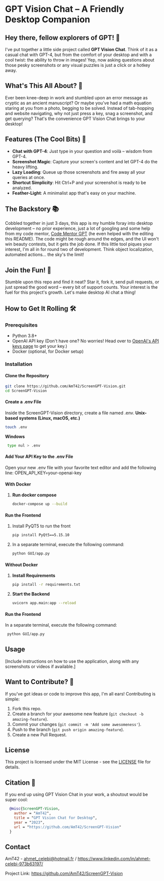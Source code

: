 # GPT Vision Chat – A Friendly Desktop Companion

## Hey there, fellow explorers of GPT! 🚀

I've put together a little side project called **GPT Vision Chat**. Think of it as a casual chat with GPT-4, but from the comfort of your desktop and with a cool twist: the ability to throw in images! Yep, now asking questions about those pesky screenshots or any visual puzzles is just a click or a hotkey away.

## What's This All About? 🤔

Ever been knee-deep in work and stumbled upon an error message as cryptic as an ancient manuscript? Or maybe you've had a math equation staring at you from a photo, begging to be solved. Instead of tab-hopping and website navigating, why not just press a key, snag a screenshot, and get querying? That's the convenience GPT Vision Chat brings to your desktop!

## Features (The Cool Bits) 🎉

- **Chat with GPT-4**: Just type in your question and voilà – wisdom from GPT-4.
- **Screenshot Magic**: Capture your screen's content and let GPT-4 do the heavy lifting.
- **Lazy Loading**: Queue up those screenshots and fire away all your queries at once.
- **Shortcut Simplicity**: Hit Ctrl+P and your screenshot is ready to be analyzed.
- **Feather-Light**: A minimalist app that's easy on your machine.

## The Backstory 📚

Cobbled together in just 3 days, this app is my humble foray into desktop development – no prior experience, just a lot of googling and some help from my code mentor, [Code Mentor GPT](https://chat.openai.com/g/g-zdGAIuWTl-code-mentor) (he even helped with the editing this README). The code might be rough around the edges, and the UI won't win beauty contests, but it gets the job done. If this little tool piques your interest, I'm all in for round two of development. Think object localization, automated actions... the sky's the limit!

## Join the Fun! 🎈

Stumble upon this repo and find it neat? Star it, fork it, send pull requests, or just spread the good word – every bit of support counts. Your interest is the fuel for this project's growth. Let's make desktop AI chat a thing!

## How to Get It Rolling 🛠️

### Prerequisites

- Python 3.8+
- OpenAI API key (Don't have one? No worries! Head over to [OpenAI's API keys page](https://platform.openai.com/api-keys) to get your key.)
- Docker (optional, for Docker setup)

### Installation

#### Clone the Repository
   ```bash
   git clone https://github.com/AmT42/ScreenGPT-Vision.git
   cd ScreenGPT-Vision
   ```
#### Create a .env File
Inside the ScreenGPT-Vision directory, create a file named .env. 
**Unix-based systems (Linux, macOS, etc.)**
   ```bash
   touch .env
   ```
**Windows**
  ```bash
   type nul > .env
   ```
#### Add Your API Key to the .env File
Open your new .env file with your favorite text editor and add the following line:
OPEN_API_KEY=your-openai-key

#### With Docker  
1. **Run docker compose**
   ```bash
   docker-compose up --build
   ```
#### Run the Frontend
1. Install PyQT5 to run the front
    ```bash
    pip install PyQt5==5.15.10
    ```
2. In a separate terminal, execute the following command:
    ```bash
    python GUI/app.py
    ```

#### Without Docker  
1. **Install Requirements**
   ```bash
   pip install -r requirements.txt
   ```
2. **Start the Backend**
   ```bash
   uvicorn app.main:app --reload
   ```

#### Run the Frontend
In a separate terminal, execute the following command:
```bash
 python GUI/app.py
 ```
## Usage

[Include instructions on how to use the application, along with any screenshots or videos if available.]

## Want to Contribute? 🤝

If you've got ideas or code to improve this app, I'm all ears! Contributing is simple:

1. Fork this repo.
2. Create a branch for your awesome new feature (`git checkout -b amazing-feature`).
3. Commit your changes (`git commit -m 'Add some awesomeness'`).
4. Push to the branch (`git push origin amazing-feature`).
5. Create a new Pull Request.

## License

This project is licensed under the MIT License - see the [LICENSE](LICENSE) file for details.

## Citation 📄

If you end up using GPT Vision Chat in your work, a shoutout would be super cool:

```bibtex
  @misc{ScreenGPT-Vision,
    author = "AmT42",
    title = "GPT Vision Chat for Desktop",
    year = "2023",
    url = "https://github.com/AmT42/ScreenGPT-Vision"
  }
  ```

## Contact

AmT42 - ahmet_celebi@hotmail.fr / https://www.linkedin.com/in/ahmet-celebi-973b63197/


Project Link: https://github.com/AmT42/ScreenGPT-Vision

    